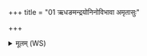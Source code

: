 +++
title = "01 ऋधङमन्द्रयोनिनोविभावा अमृतासुः"

+++
<details><summary>मूलम् (WS)</summary>

ऋधङमन्द्रयोनिनोविभावा अमृतासुः सुजन्मा वर्धमानः ।  
अदब्धासुर्भ्राजमानो ऽहेव त्रितो दाधार त्रीणि ॥ १ ॥
</details>